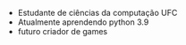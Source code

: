 - Estudante de ciências da computação UFC
- Atualmente aprendendo python 3.9
- futuro criador de games


<!---
AlbertMoren/AlbertMoren is a ✨ special ✨ repository because its `README.md` (this file) appears on your GitHub profile.
You can click the Preview link to take a look at your changes.
--->
